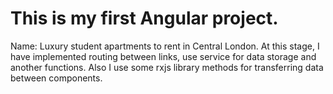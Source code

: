 # This is my first Angular project. 
Name: Luxury student apartments to rent in Central London.
At this stage, I have implemented routing between links, use service for data storage and another functions. Also I use some rxjs library methods for transferring data between components.

